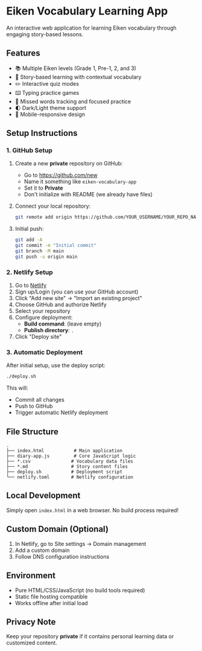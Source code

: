 # Eiken Vocabulary Learning App

An interactive web application for learning Eiken vocabulary through engaging story-based lessons.

## Features

- 📚 Multiple Eiken levels (Grade 1, Pre-1, 2, and 3)
- 📖 Story-based learning with contextual vocabulary
- ✏️ Interactive quiz modes
- ⌨️ Typing practice games
- 🎯 Missed words tracking and focused practice
- 🌓 Dark/Light theme support
- 📱 Mobile-responsive design

## Setup Instructions

### 1. GitHub Setup

1. Create a new **private** repository on GitHub:
   - Go to https://github.com/new
   - Name it something like `eiken-vocabulary-app`
   - Set it to **Private**
   - Don't initialize with README (we already have files)

2. Connect your local repository:
   ```bash
   git remote add origin https://github.com/YOUR_USERNAME/YOUR_REPO_NAME.git
   ```

3. Initial push:
   ```bash
   git add -A
   git commit -m "Initial commit"
   git branch -M main
   git push -u origin main
   ```

### 2. Netlify Setup

1. Go to [Netlify](https://app.netlify.com)
2. Sign up/Login (you can use your GitHub account)
3. Click "Add new site" → "Import an existing project"
4. Choose GitHub and authorize Netlify
5. Select your repository
6. Configure deployment:
   - **Build command**: (leave empty)
   - **Publish directory**: `.`
7. Click "Deploy site"

### 3. Automatic Deployment

After initial setup, use the deploy script:

```bash
./deploy.sh
```

This will:
- Commit all changes
- Push to GitHub
- Trigger automatic Netlify deployment

## File Structure

```
.
├── index.html           # Main application
├── diary-app.js         # Core JavaScript logic
├── *.csv               # Vocabulary data files
├── *.md                # Story content files
├── deploy.sh           # Deployment script
└── netlify.toml        # Netlify configuration
```

## Local Development

Simply open `index.html` in a web browser. No build process required!

## Custom Domain (Optional)

1. In Netlify, go to Site settings → Domain management
2. Add a custom domain
3. Follow DNS configuration instructions

## Environment

- Pure HTML/CSS/JavaScript (no build tools required)
- Static file hosting compatible
- Works offline after initial load

## Privacy Note

Keep your repository **private** if it contains personal learning data or customized content.
